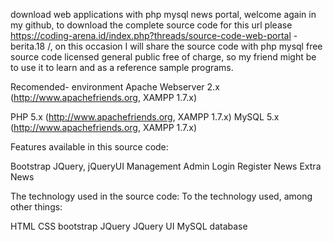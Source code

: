 download web applications with php mysql news portal, welcome again in my github, to download the complete source code for this url please https://coding-arena.id/index.php?threads/source-code-web-portal -berita.18 /, on this occasion I will share the source code with php mysql free source code licensed general public free of charge, so my friend might be to use it to learn and as a reference sample programs.

Recomended- environment Apache Webserver 2.x (http://www.apachefriends.org, XAMPP 1.7.x)

PHP 5.x (http://www.apachefriends.org, XAMPP 1.7.x)
MySQL 5.x (http://www.apachefriends.org, XAMPP 1.7.x)

Features available in this source code:

Bootstrap JQuery, jQueryUI Management Admin Login Register News Extra News

The technology used in the source code: To the technology used, among other things:

HTML
CSS
bootstrap
JQuery
JQuery UI
MySQL database
